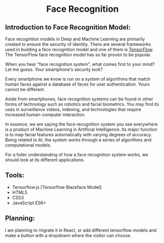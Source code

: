<h1 align="center" > Face Recognition </h1>

## **Introduction to Face Recognition Model**:

Face recognition models in Deep and Machine Learning are primarily created to ensure the security of identity. There are several frameworks used in building a face recognition model and one of them is <a href="https://www.tensorflow.org" target="_blank">TensorFlow</a>. The TensorFlow face recognition model has so far proven to be popular. 

When you hear "face recognition system", what comes first to your mind? Let me guess. Your smartphone's security lock? 

Every smartphone we know is run on a system of algorithms that match human faces against a database of faces for user authentication. Yours cannot be different. 

Aside from smartphones, face recognition systems can be found in other forms of technology such as robotics and facial biometrics. You may find its uses in surveillance videos, indexing, and technologies that require increased human-computer interaction. 

In essence, we are saying the face recognition system you see everywhere is a product of Machine Learning in Artificial Intelligence. Its major function is to map facial features automatically with varying degrees of accuracy. Being related to AI, the system works through a series of algorithms and computational models. 

For a fuller understanding of how a face recognition system works, we should look at its different applications. 

## **Tools**:

* Tensorflow.js [Tensorflow Blazeface Model]
* HTML5
* CSS3
* JavaScript ES6+

## **Planning**:

I am planning to migrate it in React, or add different tensorflow models and make a button with a dropdowm where the visitor can choose. 
